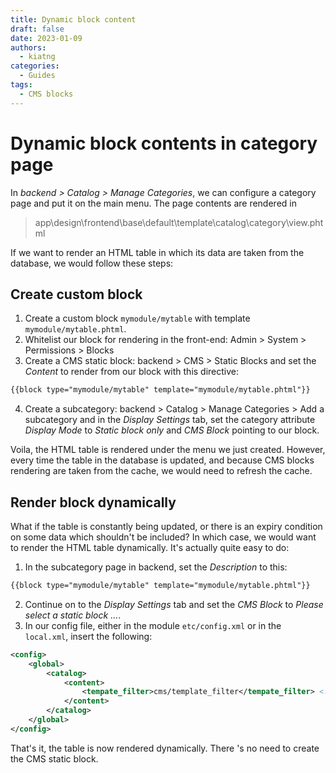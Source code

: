 ```yaml
---
title: Dynamic block content
draft: false
date: 2023-01-09
authors:
  - kiatng
categories:
  - Guides
tags:
  - CMS blocks
---
```


# Dynamic block contents in category page

In _backend > Catalog > Manage Categories_, we can configure a category page and put it on the main menu. The page contents are rendered in

> app\design\frontend\base\default\template\catalog\category\view.phtml

If we want to render an HTML table in which its data are taken from the database, we would follow these steps:

<!-- more -->

## Create custom block

1. Create a custom block `mymodule/mytable` with template `mymodule/mytable.phtml`.
2. Whitelist our block for rendering in the front-end: Admin > System > Permissions > Blocks
3. Create a CMS static block: backend > CMS > Static Blocks and set the _Content_ to render from our block with this directive:
```html
{{block type="mymodule/mytable" template="mymodule/mytable.phtml"}}
```
4. Create a subcategory: backend > Catalog > Manage Categories > Add a subcategory and in the _Display Settings_ tab, set the category attribute _Display Mode_ to _Static block only_ and _CMS Block_ pointing to our block.

Voila, the HTML table is rendered under the menu we just created. However, every time the table in the database is updated, and because CMS blocks rendering are taken from the cache, we would need to refresh the cache.

## Render block dynamically

What if the table is constantly being updated, or there is an expiry condition on some data which shouldn't be included? In which case, we would want to render the HTML table dynamically. It's actually quite easy to do:

1. In the subcategory page in backend, set the _Description_ to this:
```html
{{block type="mymodule/mytable" template="mymodule/mytable.phtml"}}
```
2. Continue on to the _Display Settings_ tab and set the _CMS Block_ to _Please select a static block ..._.
3. In our config file, either in the module `etc/config.xml` or in the `local.xml`, insert the following:

```xml
<config>
    <global>
        <catalog>
            <content>
                <tempate_filter>cms/template_filter</tempate_filter> <!-- Note the typo on template must remain as "tempate". -->
            </content>
        </catalog>
    </global>
</config>
```

That's it, the table is now rendered dynamically. There 's no need to create the CMS static block.